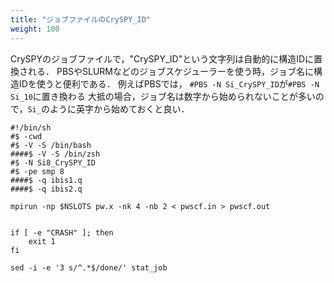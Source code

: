 ```yaml
---
title: "ジョブファイルのCrySPY_ID"
weight: 100
---
```


CrySPYのジョブファイルで，"CrySPY_ID"という文字列は自動的に構造IDに置換される．
PBSやSLURMなどのジョブスケジューラーを使う時，ジョブ名に構造IDを使うと便利である．
例えばPBSでは， `#PBS -N Si_CrySPY_ID`が`#PBS -N Si_10`に置き換わる
大抵の場合，ジョブ名は数字から始められないことが多いので，`Si_`のように英字から始めておくと良い．

```
#!/bin/sh
#$ -cwd
#$ -V -S /bin/bash
####$ -V -S /bin/zsh
#$ -N Si8_CrySPY_ID
#$ -pe smp 8
####$ -q ibis1.q
####$ -q ibis2.q

mpirun -np $NSLOTS pw.x -nk 4 -nb 2 < pwscf.in > pwscf.out


if [ -e "CRASH" ]; then
    exit 1
fi

sed -i -e '3 s/^.*$/done/' stat_job
```